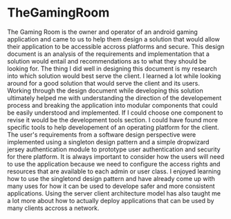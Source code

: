 # TheGamingRoom

The Gaming Room is the owner and operator of an android gaming application and came to us to help them design a solution that would allow their application to be accessible accross platforms and secure. This design document is an analysis of the requirements and implementation that a solution would entail and recommendations as to what they should be looking for.
The thing I did well in designing this document is my research into which solution would best serve the client. I learned a lot while looking around for a good solution that would serve the client and its users.
Working through the design document while developing this solution ultimately helped me with understanding the direction of the developement process and breaking the application into modular components that could be easily understood and implemented.
If I could choose one component to revise it would be the development tools section. I could have found more specific tools to help developement of an operating platform for the client. 
The user's requirements from a software design perspective were implemented using a singleton design pattern and a simple dropwizard jersey authentication module to prototype user authentication and security for there platform. It is always important to consider how the users will need to use the application because we need to configure the access rights and resources that are available to each admin or user class.
I enjoyed learning how to use the singletond design pattern and have already come up with many uses for how it can be used to develope safer and more consistent applications. Using the server client architecture model has also taught me a lot more about how to actually deploy applications that can be used by many clients accross a network.
